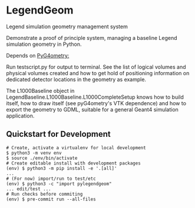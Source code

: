 # LegendGeom
Legend simulation geometry management system

Demonstrate a proof of principle system, managing a baseline Legend simulation geometry in Python.

Depends on [PyG4ometry:](http://www.pp.rhul.ac.uk/bdsim/pyg4ometry/index.html)

Run testscript.py for output to terminal. See the list of logical volumes and physical volumes created and how to get hold of positioning information on dedicated detector 
locations in the geometry as example.

The L1000Baseline object in LegendBaseline.L1000Baseline.L1000CompleteSetup knows how to build itself, how to draw itself (see pyG4ometry's VTK dependence) and how to 
export the geometry to GDML, suitable for a general Geant4 simulation application.

## Quickstart for Development
```console
# Create, activate a virtualenv for local development
$ python3 -m venv env
$ source ./env/bin/activate
# Create editable install with development packages
(env) $ python3 -m pip install -e '.[all]'
...
# (For now) import/run to test/etc
(env) $ python3 -c "import pylegendgeom"
... edit/test ...
# Run checks before commiting
(env) $ pre-commit run --all-files
```
